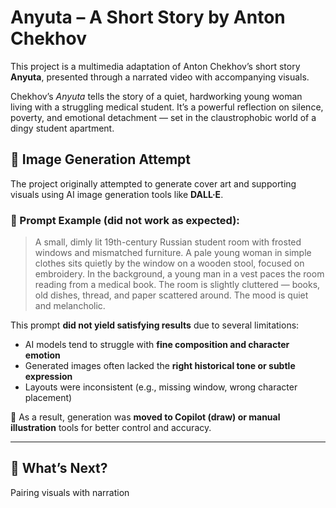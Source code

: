 # Anyuta – A Short Story by Anton Chekhov

This project is a multimedia adaptation of Anton Chekhov’s short story **Anyuta**, presented through a narrated video with accompanying visuals.

Chekhov’s *Anyuta* tells the story of a quiet, hardworking young woman living with a struggling medical student. It’s a powerful reflection on silence, poverty, and emotional detachment — set in the claustrophobic world of a dingy student apartment.

## 📸 Image Generation Attempt
The project originally attempted to generate cover art and supporting visuals using AI image generation tools like **DALL·E**.

### 🎯 Prompt Example (did not work as expected):

> A small, dimly lit 19th-century Russian student room with frosted windows and mismatched furniture. A pale young woman in simple clothes sits quietly by the window on a wooden stool, focused on embroidery. In the background, a young man in a vest paces the room reading from a medical book. The room is slightly cluttered — books, old dishes, thread, and paper scattered around. The mood is quiet and melancholic.

This prompt **did not yield satisfying results** due to several limitations:

- AI models tend to struggle with **fine composition and character emotion**  
- Generated images often lacked the **right historical tone or subtle expression**  
- Layouts were inconsistent (e.g., missing window, wrong character placement)  

🧪 As a result, generation was **moved to Copilot (draw) or manual illustration** tools for better control and accuracy.

---

## 🧪 What’s Next?
Pairing visuals with narration